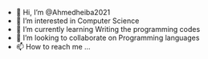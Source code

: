 - 👋 Hi, I’m @Ahmedheiba2021
- 👀 I’m interested in Computer Science 
- 🌱 I’m currently learning Writing the programming codes
- 💞️ I’m looking to collaborate on Programming languages 
- 📫 How to reach me ...

<!---
Ahmedheiba2021/Ahmedheiba2021 is a ✨ special ✨ repository because its `README.md` (this file) appears on your GitHub profile.
You can click the Preview link to take a look at your changes.
--->
